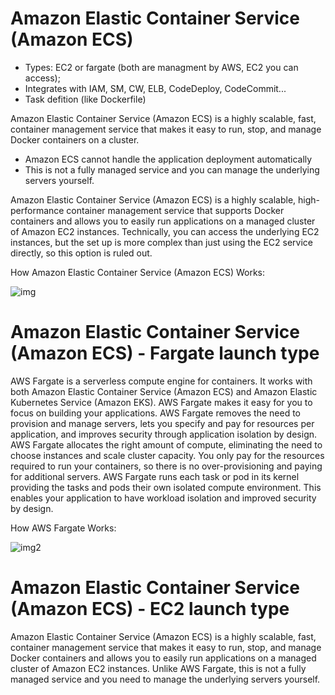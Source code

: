 # Amazon Elastic Container Service (Amazon ECS)

- Types: EC2 or fargate (both are managment by AWS, EC2 you can access);
- Integrates with IAM, SM, CW, ELB, CodeDeploy, CodeCommit...
- Task defition (like Dockerfile)

Amazon Elastic Container Service (Amazon ECS) is a highly scalable, fast, container management service that makes it easy to run, stop, and manage Docker containers on a cluster.

- Amazon ECS cannot handle the application deployment automatically
- This is not a fully managed service and you can manage the underlying servers yourself.

Amazon Elastic Container Service (Amazon ECS) is a highly scalable, high-performance container management service that supports Docker containers and allows you to easily run applications on a managed cluster of Amazon EC2 instances. Technically, you can access the underlying EC2 instances, but the set up is more complex than just using the EC2 service directly, so this option is ruled out.

How Amazon Elastic Container Service (Amazon ECS) Works:

![img](https://d1.awsstatic.com/diagrams/product-page-diagrams/product-page-diagram_ECS_1.86ebd8c223ec8b55aa1903c423fbe4e672f3daf7.png)

# Amazon Elastic Container Service (Amazon ECS) - Fargate launch type

AWS Fargate is a serverless compute engine for containers. It works with both Amazon Elastic Container Service (Amazon ECS) and Amazon Elastic Kubernetes Service (Amazon EKS). AWS Fargate makes it easy for you to focus on building your applications. AWS Fargate removes the need to provision and manage servers, lets you specify and pay for resources per application, and improves security through application isolation by design. AWS Fargate allocates the right amount of compute, eliminating the need to choose instances and scale cluster capacity. You only pay for the resources required to run your containers, so there is no over-provisioning and paying for additional servers. AWS Fargate runs each task or pod in its kernel providing the tasks and pods their own isolated compute environment. This enables your application to have workload isolation and improved security by design.

How AWS Fargate Works:

![img2](https://d1.awsstatic.com/re19/FargateonEKS/Product-Page-Diagram_Fargate@2x.a20fb2b15c2aebeda3a44dbbb0b10b82fb89aa6a.png)

# Amazon Elastic Container Service (Amazon ECS) - EC2 launch type

Amazon Elastic Container Service (Amazon ECS) is a highly scalable, fast, container management service that makes it easy to run, stop, and manage Docker containers and allows you to easily run applications on a managed cluster of Amazon EC2 instances. Unlike AWS Fargate, this is not a fully managed service and you need to manage the underlying servers yourself.
